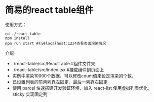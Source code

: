 # 简易的react table组件

使用方式：

```shell
cd ./react-table
npm install
npm run start #打开localhost:1234查看页面渲染情况
```

介绍
- ./react-table/src/ReactTable  #组件文件夹
- ./react-table/src/index.tsx   #挂载组件到页面上
- 实例中渲染10000个数据，可以修改count值来设定渲染的个数，
- 已设置列表的前两列靠左固定，最后一列靠右固定
- 使用 parcel 快速搭建开发验证环境，加入 react-list 使用虚拟列表优化， sticky 实现固定列
